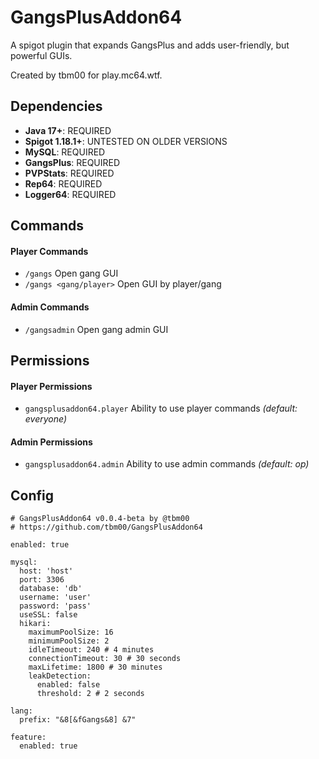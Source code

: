 # GangsPlusAddon64
A spigot plugin that expands GangsPlus and adds user-friendly, but powerful GUIs.

Created by tbm00 for play.mc64.wtf.


## Dependencies
- **Java 17+**: REQUIRED
- **Spigot 1.18.1+**: UNTESTED ON OLDER VERSIONS
- **MySQL**: REQUIRED
- **GangsPlus**: REQUIRED
- **PVPStats**: REQUIRED
- **Rep64**: REQUIRED
- **Logger64**: REQUIRED


## Commands
#### Player Commands 
- `/gangs` Open gang GUI
- `/gangs <gang/player>` Open GUI by player/gang

#### Admin Commands
- `/gangsadmin` Open gang admin GUI


## Permissions
#### Player Permissions
- `gangsplusaddon64.player` Ability to use player commands *(default: everyone)*

#### Admin Permissions
- `gangsplusaddon64.admin` Ability to use admin commands *(default: op)*


## Config
```
# GangsPlusAddon64 v0.0.4-beta by @tbm00
# https://github.com/tbm00/GangsPlusAddon64

enabled: true

mysql:
  host: 'host'
  port: 3306
  database: 'db'
  username: 'user'
  password: 'pass'
  useSSL: false
  hikari:
    maximumPoolSize: 16
    minimumPoolSize: 2
    idleTimeout: 240 # 4 minutes
    connectionTimeout: 30 # 30 seconds
    maxLifetime: 1800 # 30 minutes
    leakDetection:
      enabled: false
      threshold: 2 # 2 seconds

lang:
  prefix: "&8[&fGangs&8] &7"

feature:
  enabled: true
```